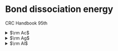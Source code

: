 # Bond dissociation energy
 CRC Handbook 95th

<details>
	<summary>$\rm Ac$</summary>

|  Bond | BDE (kJ/mol) |
| :---: |   :---:    | 
|$\rm Ac−O$  | $794$  |
|$\rm Ac–S$  | $505 ± 68$ |
</details>

<details>
	<summary>$\rm Ag$</summary>

|  Bond | BDE (kJ/mol) |
| :---: |   :---:    | 
|$\rm Ag−Ag$  | $162.9 ± 2.9$  |
|$\rm Ag−Al$  | $183.7 ± 9.2$  |
|$\rm Ag−Au$  | $202.5 ± 9.6$  |
|$\rm Ag−Bi$  | $192 ± 42$  |
|$\rm Ag−Br$  | $280.3 ± 1.3$  |
|$\rm Ag−Cl$  | $279.1 ± 8.4$  |
|$\rm Ag−Cu$  | $171.5 ± 9.6$  |
|$\rm Ag−D $  | $226.8$  |
|$\rm Ag−Dy$  | $130 ± 19$  |
|$\rm Ag−Eu$  | $127 ± 13$  |
|$\rm Ag−F $  | $356.9 ± 5.8$  |
|$\rm Ag−Ga$  | $159.± 17$  |
|$\rm Ag−Ge$  | $174.5 ± 21$  |
|$\rm Ag−H $  | $202.4 ± 9.1$  |
|$\rm Ag−Ho$  | $124 ± 19$  |
|$\rm Ag−I $  | $234 ± 29$  |
|$\rm Ag−In$  | $166.5 ± 4.9$  |
|$\rm Ag−Li$  | $186.1$  |
|$\rm Ag−Mn$  | $99.2 ± 21$  |
|$\rm Ag−Na$  | $133.1 ± 12.6$  |
|$\rm Ag−Nd$  | $<213$  |
|$\rm Ag−O $  | $221 ± 21$  |
|$\rm Ag−S $  | $216. ± 14.6$  |
|$\rm Ag−Se$  | $210.0 ± 14.6$  |
|$\rm Ag−Si$  | $185.1 ± 9.6$  |
|$\rm Ag−Sn$  | $136 ± 21$  |
|$\rm Ag−Te$  | $195.8 ± 14.6$  |
</details>

<details>
	<summary>$\rm Al$</summary>

|  Bond | BDE (kJ/mol) |
| :---: |   :---:    | 
|$\rm Al−Al$ | $264.3 ± 0.5$ |
|$\rm Al−Ar$ | $5.69 $ |
|$\rm Al−As$ | $202.7 ± 7.1$ |
|$\rm Al−Au$ | $325.9 ± 6.3$ |
|$\rm Al−Br$ | $429.2 ± 5.8$ |
|$\rm Al−C $ | $267.7 $ |
|$\rm Al−Ca$ | $52.7 $ |
|$\rm Al−Cl$ | $502 $ |
|$\rm Al−Co$ | $181.6 ± 0.2$ |
|$\rm Al−Cr$ | $222.9 ± 0.9$ |
|$\rm Al−Cu$ | $227.1 ± 1.2$ |
|$\rm Al−D $ | $290.4 $ |
|$\rm Al−F $ | $675 $ |
|$\rm Al−H $ | $288 ± 13 $ |
|$\rm Al−I $ | $369.9 ± 2.1 $ |
|$\rm Al−Kr$ | $6.05 $ |
|$\rm Al−Li$ | $76.1 $ |
|$\rm Al−N $ | $≤368 ± 15 $ |
|$\rm Al−Ne$ | $3.9 $ |
|$\rm Al−Ni$ | $224.7 ± 4.8 $ |
|$\rm Al−O $ | $501.9 ± 10.6$ |
|$\rm Al−P $ | $216.7 ± 12.6$ |
|$\rm Al−Pd$ | $254.4 ± 12 1$ |
|$\rm Al−S $ | $332 ± 10 $ |
|$\rm Al−Sb$ | $216.3 ± 6 $ |
|$\rm Al−Se$ | $318 ± 13 $ |
|$\rm Al−Si$ | $246.9 ± 12.6 $ |
|$\rm Al−Te$ | $268 ± 13$ |
|$\rm Al−Ti$ | $263.4$ |
|$\rm Al−U $ | $326 ± 29$ |
|$\rm Al−V $ | $147 4 ± 1.0$ |
|$\rm Al−Xe$ | $7.39$ |
</details>
